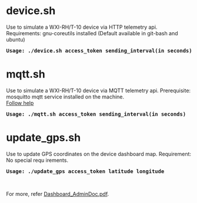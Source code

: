 # device.sh
Use to simulate a WXI-RH/T-10 device via HTTP telemetry api.
Requirements: gnu-coreutils installed (Default available in git-bash and ubuntu)
<pre><b>Usage: ./device.sh access_token sending_interval(in seconds)</b></pre>

# mqtt.sh
Use to simulate a WXI-RH/T-10 device via MQTT telemetry api.
Prerequisite: mosquitto mqtt service installed on the machine.<br>
[Follow help](https://github.com/iotbang/wisense_dashboard_sdk/blob/master/device_scripts/install_mosquitto_mqtt_linux.txt)
<pre><b>Usage: ./mqtt.sh access_token sending_interval(in seconds)</b></pre>

# update_gps.sh
Use to update GPS coordinates on the device dashboard map.
Requirement: No special requ irements.
<pre><b>Usage: ./update_gps access_token latitude longitude</b></pre><br>

For more, refer [Dashboard_AdminDoc.pdf](https://github.com/iotbang/wisense_dashboard_sdk/blob/master/Dashboard_AdminDoc.pdf).
